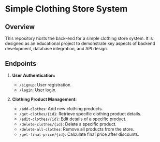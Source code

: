 # Simple Clothing Store System

## Overview
This repository hosts the back-end for a simple clothing store system. It is designed as an educational project to demonstrate key aspects of backend development, database integration, and API design.

## Endpoints
1. **User Authentication:**
   - `/signup`: User registration.
   - `/login`: User login.

2. **Clothing Product Management:**
   - `/add-clothes`: Add new clothing products.
   - `/get-clothes/{id}`: Retrieve specific clothing product details.
   - `/edit-clothes/{id}`: Edit details of a specific product.
   - `/delete-clothes/{id}`: Delete a specific product.
   - `/delete-all-clothes`: Remove all products from the store.
   - `/get-final-price/{id}`: Calculate final price after discounts.

